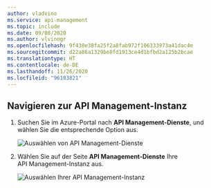 ```yaml
---
author: vladvino
ms.service: api-management
ms.topic: include
ms.date: 09/08/2020
ms.author: vlvinogr
ms.openlocfilehash: 9f430e38fa25f2a8fab972f106333973a41dac4e
ms.sourcegitcommit: d22a86a1329be8fd1913ce4d1bfbd2a125b2bcae
ms.translationtype: HT
ms.contentlocale: de-DE
ms.lasthandoff: 11/26/2020
ms.locfileid: "96183821"
---
```

## <a name="go-to-your-api-management-instance"></a>Navigieren zur API Management-Instanz

1. Suchen Sie im Azure-Portal nach **API Management-Dienste**, und wählen Sie die entsprechende Option aus.

   ![Auswählen von API Management-Dienste](media/api-management-navigate-to-instance/view-apim1.png)

1. Wählen Sie auf der Seite **API Management-Dienste** Ihre API Management-Instanz aus.

   ![Auswählen Ihrer API Management-Instanz](media/api-management-navigate-to-instance/view-apim2.png)

